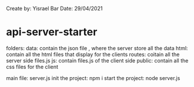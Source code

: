 Create by: Yisrael Bar
Date: 29/04/2021

# api-server-starter

folders:
data: contain the json file , where the server store all the data
html: contain all the html files that display for the clients
routes: coitain all the server side files.js
js: contain files.js of the client side
public: contain all the css files for the client

main file: server.js
init the project: npm i
start the project: node server.js
